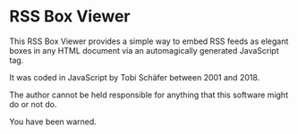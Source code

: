 RSS Box Viewer
==============

This RSS Box Viewer provides a simple way to embed RSS feeds as elegant boxes in any HTML document via an automagically generated JavaScript tag.

It was coded in JavaScript by Tobi Schäfer between 2001 and 2018.

The author cannot be held responsible for anything that this software might do or not do.

You have been warned.
